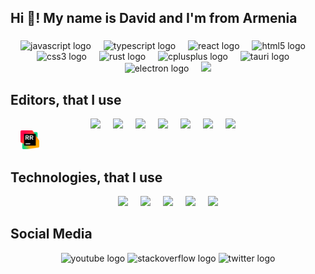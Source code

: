 <h2 align="left">Hi 👋! My name is David and I'm from Armenia</h2>

###

<div align="center">
  <img src="https://skillicons.dev/icons?i=js" height="30" alt="javascript logo"  />
  <img width="12" />
  <img src="https://skillicons.dev/icons?i=ts" height="30" alt="typescript logo"  />
  <img width="12" />
  <img src="https://skillicons.dev/icons?i=react" height="30" alt="react logo"  />
  <img width="12" />
  <img src="https://skillicons.dev/icons?i=html" height="30" alt="html5 logo"  />
  <img width="12" />
  <img src="https://skillicons.dev/icons?i=css" height="30" alt="css3 logo"  />
  <img width="12" />
  <img src="https://skillicons.dev/icons?i=rust" height="30" alt="rust logo"  />
  <img width="12" />
  <img src="https://cdn.simpleicons.org/c++/00599C" height="30" alt="cplusplus logo"  />
  <img width="12" />
  <img src="https://skillicons.dev/icons?i=tauri" height="30" alt="tauri logo"  />
  <img width="12" />
  <img src="https://skillicons.dev/icons?i=electron" height="30" alt="electron logo"  />
  <img width="12" />
  <img src="https://skillicons.dev/icons?i=python" height="30" />
</div>

<h2 align="left">Editors, that I use</h2>
<div align="center">
<img src="https://skillicons.dev/icons?i=vscode" height="30" />
  <img width="12" />
<img src="https://skillicons.dev/icons?i=vscodium" height="30" />
  <img width="12" />
<img src="https://skillicons.dev/icons?i=webstorm" height="30" />
  <img width="12" />
<img src="https://skillicons.dev/icons?i=neovim" height="30" />
  <img width="12" />
<img src="https://skillicons.dev/icons?i=vim" height="30" />
  <img width="12" />
<img src="https://skillicons.dev/icons?i=pycharm" height="30" />
  <img width="12" />
<img src="https://skillicons.dev/icons?i=visualstudio" height="30" />
  <img width="12" />
</div>
  <img width="12" />
<img src="./img/rr.png" height="30" />
  <img width="12" />
</div>
<h2 align="left">Technologies, that I use</h2>
<div align="center">
<img src="https://skillicons.dev/icons?i=express" height="30" />
  <img width="12" />
  <img src="https://skillicons.dev/icons?i=next" height="30" />
  <img width="12" />
  <img src="https://skillicons.dev/icons?i=pnpm" height="30" />
  <img width="12" />
  <img src="https://skillicons.dev/icons?i=nodejs" height="30" />
  <img width="12" />
  <img src="https://skillicons.dev/icons?i=vite" height="30" />
</div>

<h2 align="left">Social Media</h2>

<div align="center">
  <img src="https://img.shields.io/static/v1?message=Youtube&logo=youtube&label=&color=FF0000&logoColor=white&labelColor=&style=for-the-badge" height="35" alt="youtube logo"  />
  <img src="https://img.shields.io/static/v1?message=Stackoverflow&logo=stackoverflow&label=&color=FE7A16&logoColor=white&labelColor=&style=for-the-badge" height="35" alt="stackoverflow logo"  />
  <img src="https://img.shields.io/static/v1?message=Twitter&logo=twitter&label=&color=1DA1F2&logoColor=white&labelColor=&style=for-the-badge" height="35" alt="twitter logo"  />
</div>

###
